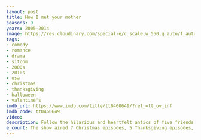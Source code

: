```yaml
---
layout: post
title: How I met your mother
seasons: 9
years: 2005–2014
image: https://res.cloudinary.com/special-e/c_scale,w_550,q_auto/f_auto/Series%20posters/How_I_met_your_mother.png
tags: 
- comedy
- romance
- drama
- sitcom
- 2000s
- 2010s
- usa
- christmas
- thanksgiving
- halloween
- valentine's
imdb_url: https://www.imdb.com/title/tt0460649/?ref_=tt_ov_inf
imdb_code: tt0460649
video: 
description: Follow the hilarious and heartfelt antics of five friends in New York City as one of them navigates his way through the ups and downs of finding love.
e_count: The show aired 7 Christmas episodes, 5 Thanksgiving episodes, 2 Halloween episodes, and 1 Valentine's Day episode.
---
```

